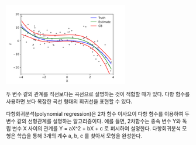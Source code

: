 ![img](assets/4.%20%EB%8B%A4%ED%95%AD%ED%9A%8C%EA%B7%80%EB%B6%84%EC%84%9D/img.png)



두 변수 같의 관계를 직선보다는 곡선으로 설명하는 것이 적합할 때가 있다. 다항 함수를 사용하면 보다 복잡한 곡선 형태의 회귀선을 표현할 수 있다.

다항회귀분석(polynomial regression)은 2차 함수 이사으이 다항 함수를 이용하여 두 변수 같의 선형관계를 설명하는 알고리즘이다. 예를 들면, 2차함수는 종속 변수 Y와 독립 변수 X 사이의 관계를 Y = aX^2 + bX + c 로 펴시하여 설명한다. 다항회귀분석 모형은 학습을 통해 3개의 계수 a, b, c 를 찾아서 모형을 완성한다.